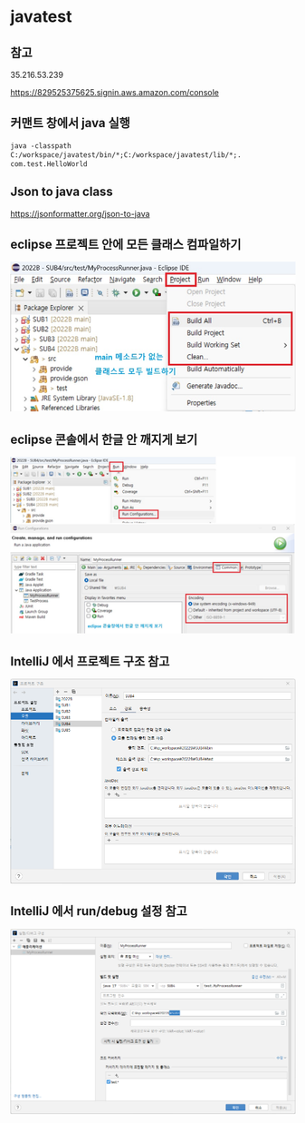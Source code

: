 # javatest

## 참고

35.216.53.239

https://829525375625.signin.aws.amazon.com/console

## 커맨트 창에서 java 실행

```shell
java -classpath C:/workspace/javatest/bin/*;C:/workspace/javatest/lib/*;. com.test.HelloWorld
```

## Json to java class

https://jsonformatter.org/json-to-java

## eclipse 프로젝트 안에 모든 클래스 컴파일하기

![eclipse build](./resource/eclipse_build.jpg)

## eclipse 콘솔에서 한글 안 깨지게 보기
![eclipse console](./resource/eclipse_console.jpg)

## IntelliJ 에서 프로젝트 구조 참고
![IntelliJ project structure](./resource/intelliJ_SUB4_project_structure.png)

## IntelliJ 에서 run/debug 설정 참고
![IntelliJ run/debug configuration](./resource/intelliJ_SUB4_run_config.png)
